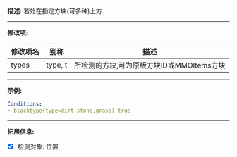 **描述:** 若处在指定方块(可多种)上方.

---

**修改项:**

| 修改项名  | 别称           | 描述                      |
| --------- | -------------  | ------------------------- |
| types     | type, t | 所检测的方块,可为原版方块ID或MMOItems方块 |

---

**示例:**

```yaml
Conditions:
- blocktype{type=dirt,stone,grass} true
```

---

**拓展信息:**

- [x] 检测对象: 位置